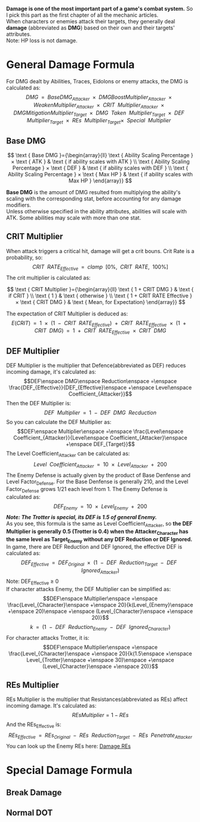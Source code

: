 **Damage is one of the most important part of a game's combat system.** So I pick this part as the first chapter of all the mechanic articles.<br>
When characters or enemies attack their targets, they generally deal **damage** (abbreviated as **DMG**) based on their own and their targets' attributes.<br>
Note: HP loss is not damage.<br>
# General Damage Formula
For DMG dealt by Abilities, Traces, Eidolons or enemy attacks, the DMG is calculated as:<br>
$$DMG\enspace =\enspace Base DMG_{Attacker}\enspace ×\enspace DMG Boost Multiplier_{Attacker}\enspace ×\enspace Weaken Multiplier_{Attacker}\enspace ×\enspace CRIT\enspace Multiplier_{Attacker}\enspace ×\enspace DMG Mitigation Multiplier_{Target}\enspace ×\enspace DMG\enspace Taken\enspace Multiplier_{Target}\enspace ×\enspace DEF\enspace Multiplier_{Target}\enspace ×\enspace  REs\enspace Multiplier_{Target} ×\enspace Special\enspace Multiplier\enspace$$
## Base DMG
$$
\text { Base DMG }={\begin{array}{ll}
\text { Ability Scaling Percentage } × \text { ATK } & \text { if ability scales with ATK } \\
\text { Ability Scaling Percentage } × \text { DEF } & \text { if ability scales with DEF } \\
\text { Ability Scaling Percentage } × \text { Max HP } & \text { if ability scales with Max HP } 
\end{array}}
$$

**Base DMG** is the amount of DMG resulted from multiplying the ability's scaling with the corresponding stat, before accounting for any damage modifiers.<br>
Unless otherwise specified in the ability attributes, abilities will scale with ATK. Some abilities may scale with more than one stat.<br>
## CRIT Multiplier
When attack triggers a critical hit, damage will get a crit bouns. Crit Rate is a probability, so:<br>
$$ CRIT\enspace RATE_{Effective}\enspace =\enspace clamp\enspace[0\%,\enspace CRIT\enspace RATE,\enspace 100\%] $$ 
The crit multiplier is calculated as:<br>

$$
\text { CRIT Multiplier }={\begin{array}{ll}
\text { 1 + CRIT DMG } & \text { if CRIT } \\
\text { 1 } & \text { otherwise } \\
\text { 1 + CRIT RATE Effective } × \text { CRIT DMG } & \text { Mean, for Expectation} 
\end{array}}
$$

The expectation of CRIT Multiplier is deduced as:<br>
$$E(CRIT)\enspace =\enspace 1\enspace ×\enspace (1\enspace -\enspace CRIT\enspace RATE_{Effective})\enspace +\enspace CRIT\enspace RATE_{Effective}\enspace ×\enspace (1\enspace +\enspace CRIT\enspace DMG)\enspace =\enspace 1\enspace +\enspace CRIT\enspace RATE_{Effective}\enspace ×\enspace CRIT\enspace DMG$$
## DEF Multiplier
DEF Multiplier is the multiplier that Defence(abbreviated as DEF) reduces incoming damage, it's calculated as:<br>
$$DEF\enspace DMG\enspace Reduction\enspace =\enspace \frac{DEF_{Effective}}{DEF_{Effective}\enspace +\enspace Level\enspace Coefficient_{Attacker}}$$
Then the DEF Multiplier is:<br>
$$DEF\enspace Multiplier\enspace =\enspace 1\enspace -\enspace DEF\enspace DMG\enspace Recduction$$
So you can calculate the DEF Multiplier as:<br>
$$DEF\enspace Multiplier\enspace =\enspace \frac{Level\enspace Coefficient_{Attacker}}{Level\enspace Coefficient_{Attacker}\enspace +\enspace DEF_{Target}}$$
The Level Coefficient<sub>Attacker</sub> can be calculated as:<br>
$$Level\enspace Coefficient_{Attacker}\enspace =\enspace 10\enspace ×\enspace Level_{Attacker}\enspace +\enspace 200$$
The Enemy Defense is actually given by the product of Base Denfense and Level Factor<sub>Defense</sub>. For the Base Denfense is generally 210, and the Level Factor<sub>Defense</sub> grows 1/21 each level from 1. The Enemy Defense is calculated as:<br>
$$DEF_{Enemy}\enspace =\enspace 10\enspace ×\enspace Level_{Enemy}\enspace +\enspace 200$$
***Note: The Trotter is special, its DEF is 1.5 of general Enemy.***<br>
As you see, this formula is the same as Level Coefficient<sub>Attacker</sub>, so **the DEF Multiplier is generally 0.5 (Trotter is 0.4) when the Attacker<sub>Character</sub> has the same level as Target<sub>Enemy</sub> without any DEF Reduction or DEF Ignored.**<br>
In game, there are DEF Reduction and DEF Ignored, the effective DEF is calculated as:<br>
$$DEF_{Effective}\enspace =\enspace DEF_{Original}\enspace ×\enspace (1\enspace -\enspace DEF\enspace Reduction_{Target}\enspace -\enspace DEF\enspace Ignored_{Attacker})$$
Note: DEF<sub>Effective</sub> ≥ 0<br>
If character attacks Enemy, the DEF Multiplier can be simplified as:<br>
$$DEF\enspace Multiplier\enspace =\enspace \frac{Level_{Character}\enspace +\enspace 20}{k(Level_{Enemy}\enspace +\enspace 20)\enspace +\enspace (Level_{Character}\enspace +\enspace 20)}$$
$$k\enspace =\enspace (1\enspace -\enspace DEF\enspace Reduction_{Enemy}\enspace -\enspace DEF\enspace Ignored_{Character})$$
For character attacks Trotter, it is:
$$DEF\enspace Multiplier\enspace =\enspace \frac{Level_{Character}\enspace +\enspace 20}{k(1.5\enspace ×\enspace Level_{Trotter}\enspace +\enspace 30)\enspace +\enspace (Level_{Character}\enspace +\enspace 20)}$$
## REs Multiplier
REs Multiplier is the multiplier that Resistances(abbreviated as REs) affect incoming damage. It's calculated as:
$$REs Multiplier = 1 - REs$$
And the REs<sub>Effective</sub> is:<br>
$$REs_{Effective}\enspace =\enspace REs_{Original}\enspace -\enspace REs\enspace Reduction_{Target}\enspace -\enspace REs\enspace Penetrate_{Attacker}$$
You can look up the Enemy REs here: [Damage REs](https://honkai-star-rail.fandom.com/wiki/Damage_RES)

# Special Damage Formula
## Break Damage
## Normal DOT